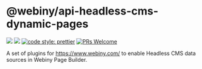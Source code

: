# @webiny/api-headless-cms-dynamic-pages
[![](https://img.shields.io/npm/dw/@webiny/api-headless-cms-dynamic-pages.svg)](https://www.npmjs.com/package/@webiny/api-headless-cms-dynamic-pages) 
[![](https://img.shields.io/npm/v/@webiny/api-headless-cms-dynamic-pages.svg)](https://www.npmjs.com/package/@webiny/api-headless-cms-dynamic-pages)
[![code style: prettier](https://img.shields.io/badge/code_style-prettier-ff69b4.svg?style=flat-square)](https://github.com/prettier/prettier)
[![PRs Welcome](https://img.shields.io/badge/PRs-welcome-brightgreen.svg?style=flat-square)](http://makeapullrequest.com)

A set of plugins for https://www.webiny.com/ to enable Headless CMS data sources in Webiny Page Builder.

